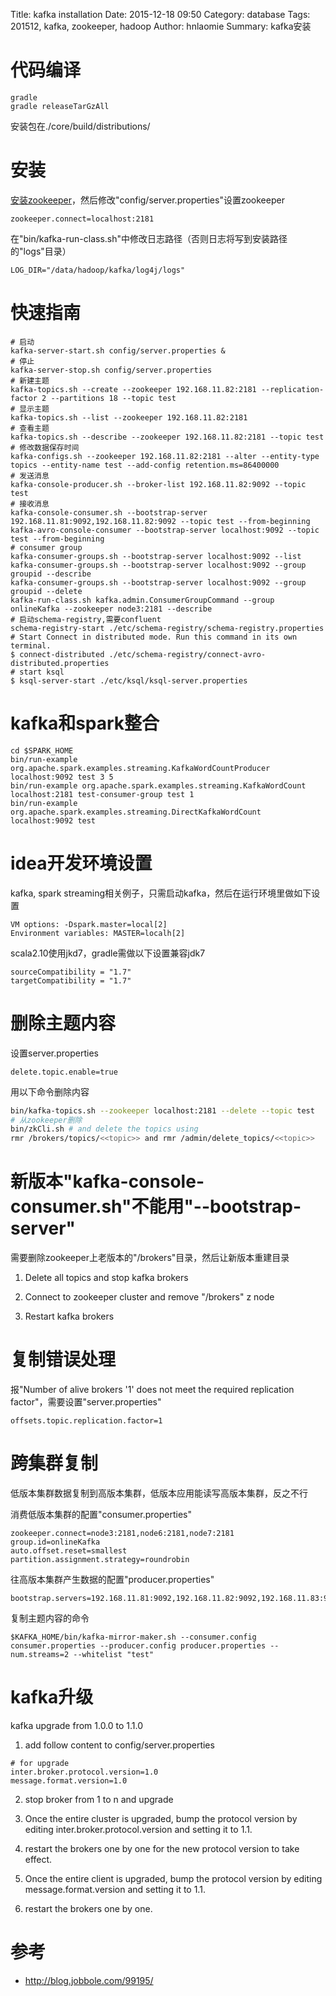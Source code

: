 Title: kafka installation
Date: 2015-12-18 09:50
Category: database
Tags: 201512, kafka, zookeeper, hadoop 
Author: hnlaomie
Summary: kafka安装

代码编译
=================
```
gradle
gradle releaseTarGzAll
```
安装包在./core/build/distributions/

安装
=========================
[安装zookeeper](http://hnlaomie.github.io/posts/2015/07/zookeeper-installation/)，然后修改"config/server.properties"设置zookeeper
```
zookeeper.connect=localhost:2181
```

在"bin/kafka-run-class.sh"中修改日志路径（否则日志将写到安装路径的"logs"目录）
```
LOG_DIR="/data/hadoop/kafka/log4j/logs"
```

快速指南
=======================
```
# 启动
kafka-server-start.sh config/server.properties &
# 停止
kafka-server-stop.sh config/server.properties
# 新建主题
kafka-topics.sh --create --zookeeper 192.168.11.82:2181 --replication-factor 2 --partitions 18 --topic test
# 显示主题
kafka-topics.sh --list --zookeeper 192.168.11.82:2181
# 查看主题
kafka-topics.sh --describe --zookeeper 192.168.11.82:2181 --topic test 
# 修改数据保存时间
kafka-configs.sh --zookeeper 192.168.11.82:2181 --alter --entity-type topics --entity-name test --add-config retention.ms=86400000
# 发送消息
kafka-console-producer.sh --broker-list 192.168.11.82:9092 --topic test
# 接收消息
kafka-console-consumer.sh --bootstrap-server 192.168.11.81:9092,192.168.11.82:9092 --topic test --from-beginning
kafka-avro-console-consumer --bootstrap-server localhost:9092 --topic test --from-beginning
# consumer group
kafka-consumer-groups.sh --bootstrap-server localhost:9092 --list
kafka-consumer-groups.sh --bootstrap-server localhost:9092 --group groupid --describe
kafka-consumer-groups.sh --bootstrap-server localhost:9092 --group groupid --delete
kafka-run-class.sh kafka.admin.ConsumerGroupCommand --group onlineKafka --zookeeper node3:2181 --describe
# 启动schema-registry,需要confluent
schema-registry-start ./etc/schema-registry/schema-registry.properties
# Start Connect in distributed mode. Run this command in its own terminal.
$ connect-distributed ./etc/schema-registry/connect-avro-distributed.properties
# start ksql
$ ksql-server-start ./etc/ksql/ksql-server.properties
```

kafka和spark整合
==============================
```
cd $SPARK_HOME
bin/run-example org.apache.spark.examples.streaming.KafkaWordCountProducer localhost:9092 test 3 5
bin/run-example org.apache.spark.examples.streaming.KafkaWordCount localhost:2181 test-consumer-group test 1
bin/run-example org.apache.spark.examples.streaming.DirectKafkaWordCount localhost:9092 test
```

idea开发环境设置
==============================
kafka, spark streaming相关例子，只需启动kafka，然后在运行环境里做如下设置
```
VM options: -Dspark.master=local[2]
Environment variables: MASTER=localh[2]
```
scala2.10使用jkd7，gradle需做以下设置兼容jdk7
```
sourceCompatibility = "1.7"
targetCompatibility = "1.7"
```

删除主题内容
=================================
设置server.properties
```
delete.topic.enable=true
```
用以下命令删除内容
```bash
bin/kafka-topics.sh --zookeeper localhost:2181 --delete --topic test
# 从zookeeper删除
bin/zkCli.sh # and delete the topics using 
rmr /brokers/topics/<<topic>> and rmr /admin/delete_topics/<<topic>>
```

新版本"kafka-console-consumer.sh"不能用"--bootstrap-server"
==========================================================
需要删除zookeeper上老版本的"/brokers"目录，然后让新版本重建目录

1. Delete all topics and stop kafka brokers

2. Connect to zookeeper cluster and remove "/brokers" z node

3. Restart kafka brokers

复制错误处理
======================
报"Number of alive brokers '1' does not meet the required replication factor"，需要设置"server.properties"
```
offsets.topic.replication.factor=1
```

跨集群复制
=======================
低版本集群数据复制到高版本集群，低版本应用能读写高版本集群，反之不行

消费低版本集群的配置"consumer.properties"
```
zookeeper.connect=node3:2181,node6:2181,node7:2181
group.id=onlineKafka
auto.offset.reset=smallest
partition.assignment.strategy=roundrobin
```
往高版本集群产生数据的配置"producer.properties"
```
bootstrap.servers=192.168.11.81:9092,192.168.11.82:9092,192.168.11.83:9092
```
复制主题内容的命令
```
$KAFKA_HOME/bin/kafka-mirror-maker.sh --consumer.config consumer.properties --producer.config producer.properties --num.streams=2 --whitelist "test"
```

kafka升级
========================
kafka upgrade from 1.0.0 to 1.1.0

1. add follow content to config/server.properties
```
# for upgrade
inter.broker.protocol.version=1.0
message.format.version=1.0
```

2. stop broker from 1 to n and upgrade

3. Once the entire cluster is upgraded, bump the protocol version by editing inter.broker.protocol.version and setting it to 1.1.

4. restart the brokers one by one for the new protocol version to take effect.

5. Once the entire client is upgraded, bump the protocol version by editing message.format.version and setting it to 1.1.

6. restart the brokers one by one.


参考
===============================
* <http://blog.jobbole.com/99195/>

